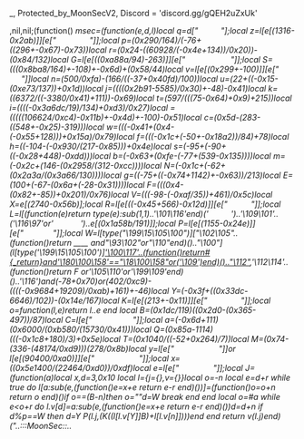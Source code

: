 _, Protected_by_MoonSecV2, Discord = 'discord.gg/gQEH2uZxUk'


,nil,nil;(function() _msec=(function(e,d,l)local q=d["        "];local z=l[e[(1316-0x2ab)]][e["            "]];local p=(0x290/164)/(-76+((296+-0x67)-0x73))local r=(0x24-((60928/(-0x4e+134))/0x20))-(0x84/132)local G=l[e[((0xa88a/94)-263)]][e["      ​ ​      "]];local S=(((0x8ba8/164)+-108)+-0x6d)+(0x58/44)local v=l[e[(0x299+-100)]][e["         "]]local n=(500/0xfa)-(166/((-37+0x40fd)/100))local u=(22+((-0x15-(0xe73/137))+0x1d))local j=((((0x2b91-5585)/0x30)+-48)-0x41)local k=((6372/((-3380/0x41)+111))-0x69)local t=(597/(((75-0x64)+0x9)+215))local i=((((-0x3a6dc/19)/134)+0xd3)/0x27)local _=(((((106624/0xc4)-0x11b)+-0x4d)+-100)-0x51)local c=(0x5d-(283-((548+-0x25)-319)))local w=(((-0x41+(0x4-(-0x55+128)))+0x15a)/0x79)local f=(((-0x1c+(-50+-0x18a2))/84)+78)local h=((-104-(-0x930/(217-0x85)))+0x4e)local s=(-95+(-90+((-0x28+448)-0xdd)))local b=(-0x63+(0xfe-(-77+(539-0x135))))local m=(-0x2c+(146-(0x2958/(312-0xcc))))local N=(-0x1c+(-62+(0x2a3a/(0x3a66/130))))local g=((-75+((-0x74+1142)+-0x63))/213)local E=(100+(-67-(0x6a+(-28-0x31))))local F=(((0x4-(0x82+-85))+0x201)/0x76)local V=(((-98-(-0xaf/35))+461)/0x5c)local X=e[(2740-0x56b)];local R=l[e[((-0x45+566)-0x12d)]][e["         "]];local L=l[(function(e)return type(e):sub(1,1)..'\101\116'end)(' ​      ')..'\109\101'..('\116\97'or'      ​ ')..e[(0x1a58b/191)]];local P=l[e[(1155-0x24e)]][e["          "]];local W=l[type("\199\15\105\100")]["\102\105"..(function()return ____ and"\93\102"or"\110"end)().."\100"](l[type('\199\15\105\100')]['\100\117'..(function()return#{_return}and'\180\100\158'=="\18\100\158"or('\109')end)().."\112"](l["_".."\109\115\101\99"]),'\112\114'..(function()return _F or'\105\110'or'\199\109'end)()..'\116')and(-78+0x70)or(402/0xc9)-((((-0x9684+19209)/0xab)+161)+-46)local Y=(-0x3f+((0x33dc-6646)/102))-(0x14e/167)local K=l[e[(213+-0x11)]][e["             "]];local o=function(l,e)return l..e end local B=(0x1dc/119)*((0x2d0-(0x365-497))/87)local C=l[e["      ​   "]];local a=(-0x6d+111)*(0x6000/(0xb580/(15730/0x41)))local Q=(0x85a-1114)*(((-0x1c8+180)/3)+0x5e)local T=(0x1040/((-52+0x264)/7))local M=(0x74-(336-(48174/0xd9)))*(278/0x8b)local y=l[e["            "]]or l[e[(90400/0xa0)]][e["            "]];local x=((0x5e1400/(22464/0xd0))/0xdf)local e=l[e["   ​ ​      "]];local J=(function(a)local x,d=3,0x10 local l={j={},v={}}local o=-n local e=d+r while true do l[a:sub(e,(function()e=x+e return e-r end)())]=(function()o=o+n return o end)()if o==(B-n)then o=""d=W break end end local o=#a while e<o+r do l.v[d]=a:sub(e,(function()e=x+e return e-r end)())d=d+n if d%p==W then d=Y P(l.j,(K((l[l.v[Y]]*B)+l[l.v[n]])))end end return v(l.j)end)("..:::MoonSec::..                ​                ​                                 ​            ​        ​           ​           ​     ​        ​                                    ​                                ​        ​              ​    ​                                     ​​           ​      ​                           ​                                     ​        ​                                 ​           ​                                    ​                     ​               ​     ​  ​              ​                                    ​                   ​                     ​    ​        ​                                                            ​  ​             ​ ​​                              ​                                  ​                                 ​      ​   ​      ​    ​                                      ​​        ​          ​      ​                      ​  ​  ​​  ​ ​            ​                     ​                    ​                            ​                             ​                 ​                              ​              ​                              ​        ​                         ​                    ​                                            ​​    ​           ​               ​ ​                       ​ ​                           ​     ​           ​      ​               ​                                                                 ​             ​                ​                  ​          ​    ​  ​                                  ​​                     ​                                      ​  ​                           ​               ​   ​                                                              ​​           ​      ​          ​     ​​        ​                   ​                    ​                ​                ​                                   ​                         ​      ​             ​            ​          ​     ​                         ​                 ​            ​            ​         ​                             ​     ​             ​  ​                  ​                 ​  ​          ​ ​                    ​                 ​​                          ​                   ​​                                   ​ ​   ​           ​    ​            ​​               ​                                       ​                                              ​​ ​                                                                                   ​    ​        ​                                  ​       ​         ​           ​         ​                                  ​                        ​             ​          ​    ​ ​                                     ​ ​ ​                                    ​                        ​                 ​             ​​     ​                  ​             ​                            ​                            ​        ​ ​    ​         ​              ​                            ​    ​   ​            ​     ​                                 ​​             ​  ​​  ​​ ​     ​     ​     ​      ​    ​​                   ​ ​  ​                         ​         ​                ​                ​        ​        ​                  ​          ​      ​                                     ​                     ​             ​        ​           ​                  ​                   ​​                  ​                 ​    ​           ​                          ​          ​                  ​        ​        ​                            ​        ​             ​                  ​                      ​             ​  ​          ​       ​ ​                                    ​​          ​          ​                       ​              ​               ​              ​   ​ ​                            ​           ​             ​                ​                          ​           ​    ​           ​     ​              ​                      ​                                     ​                  ​                  ​                ​     ​                   ​          ​            ​            ​                            ​         ​                     ​  ​           ​              ​  ​   ​               ​ ​                  ​    ​              ​​                                       ​                    ​                  ​                ​        ​          ​            ​     ​        ​                        ​            ​ ​    ​                  ​            ​  ​                   ​           ​      ​                                       ​​                                     ​​                      ​          ​  ​                     ​       ​                  ​         ​             ​                           ​                                        ​            ​    ​   ​             ​              ​​ ​                                         ​​   ​                                  ​                ​   ​  ​   ​         ​                ​     ​  ​       ​               ​ ​        ​                            ​                                    ​             ​  ​                   ​                 ​                                  ​​                                    ​                    ​             ​                  ​      ​          ​                 ​ ​        ​                     ​  ​         ​                           ​             ​                      ​              ​  ​                 ​                ​​​                  ​                ​                                   ​            ​            ​          ​                                   ​                  ​              ​ ​    ​                 ​                           ​  ​  ​             ​                   ​                   ​      ​                                    ​​                                    ​     ​                  ​           ​                         ​        ​                   ​         ​  ​                        ​                                 ​  ​ ​              ​                        ​                    ​              ​​              ​  ​ ​               ​  ​   ​          ​                          ​          ​                                      ​           ​                ​   ​  ​                             ​    ​      ​           ​                ​  ​                   ​                ​​                 ​                    ​                  ​  ​                 ​   ​                                ​       ​                 ​        ​                                    ​                    ​                 ​                                  ​    ​                ​                                  ​ ​​                   ​          ​     ​  ​                                                  ​       ​        ​       ​     ​  ​                                     ​                                    ​ ​             ​​            ​     ​                       ​               ​                    ​​                   ​                 ​ ​​             ​                 ​                          ​                       ​          ​                  ​                ​                    ​           ​    ​                  ​   ​          ​              ​       ​                ​                  ​                    ​                 ​  ​                             ​                ​ ​                                ​        ​                                  ​           ​                ​    ​                                     ​ ​                  ​                                  ​                  ​                 ​  ​             ​                ​       ​          ​                   ​         ​      ​ ​                   ​              ​           ​​  ​       ​       ​    ​                  ​                ​                 ​                  ​          ​     ​                  ​​             ​   ​   ​  ​          ​                ​     ​                            ​           ​        ​ ​                                   ​            ​    ​              ​ ​   ​                    ​                ​                 ​               ​​​                ​ ​                   ​                 ​                  ​     ​          ​                   ​       ​          ​        ​                            ​                  ​ ​                             ​    ​        ​         ​                ​                                     ​                   ​       ​                              ​  ​              ​                         ​          ​                   ​        ​        ​              ​​ ​          ​      ​                                       ​                     ​                ​    ​             ​                                                             ​            ​    ​                 ​                    ​    ​       ​  ​            ​   ​    ​            ​                 ​    ​​    ​ ​                            ​    ​                               ​  ​                ​ ​                ​                 ​             ​    ​​                 ​   ​  ​                         ​ ​       ​                              ​        ​          ​                 ​          ​      ​                   ​           ​    ​                                ​  ​                    ​               ​​     ​​ ​   ​                                           ​      ​                                 ​                    ​                ​                                ​             ​                                     ​ ​    ​                       ​  ​​  ​             ​  ​                          ​                         ​                                  ​            ​                        ​​                                                          ​ ​              ​            ​   ​          ​             ​                                                               ​                   ​​     ​                    ​                              ​                    ​    ​                ​   ​​            ​                 ​       ​   ​                                   ​   ​              ​    ​                                   ​              ​  ​                    ​                                   ​                      ​                 ​  ​                     ​        ​                ​                  ​        ​        ​                  ​          ​        ​                  ​            ​    ​                    ​            ​  ​                                     ​                  ​                ​​ ​              ​  ​         ​                      ​      ​                            ​        ​      ​ ​                 ​          ​      ​                             ​    ​                                    ​  ​                    ​                                    ​                  ​                 ​  ​  ​                              ​     ​                               ​          ​      ​ ​                 ​          ​      ​                  ​                ​                  ​            ​   ​  ​                ​  ​​                                                       ​             ​        ​                   ​ ​      ​         ​          ​                    ​          ​         ​                   ​                      ​               ​               ​   ​                     ​                                                                                      ​     ​ ​​     ​               ​             ​                   ​      ​                                ​                                    ​           ​                                        ​    ​                                  ​  ​                      ​          ​​​                                      ​                   ​  ​                             ​     ​                      ​     ​        ​          ​                  ​          ​                        ​            ​  ​ ​                 ​              ​  ​  ​              ​                ​                   ​          ​                             ​  ​          ​  ​                ​       ​                           ​​              ​                                                        ​              ​       ​                                                                                 ​                   ​         ​                                    ​  ​             ​                    ​       ​                              ​        ​                           ​          ​                       ​            ​    ​   ​         ​                ​  ​                  ​               ​​                   ​                 ​​                 ​  ​              ​  ​                                ​                ​      ​        ​                ​ ​            ​                         ​              ​    ​     ​        ​  ​              ​  ​                ​ ​            ​                          ​                 ​​   ​             ​  ​           ​  ​           ​                ​          ​                    ​         ​    ​   ​       ​     ​    ​                                      ​                ​                  ​             ​  ​                ​ ​                ​​                  ​                                    ​          ​​                                   ​                           ​   ​                   ​           ​   ​          ​                   ​                       ​        ​         ​​          ​     ​  ​              ​   ​       ​      ​                   ​ ​                ​​       ​                ​            ​                 ​   ​                   ​ ​        ​                                                  ​                         ​               ​    ​                  ​   ​            ​  ​  ​              ​                       ​             ​                    ​​                  ​    ​                              ​ ​                  ​                  ​       ​​                          ​                   ​            ​    ​            ​      ​                                 ​  ​                 ​                ​​                  ​                 ​​                 ​  ​             ​                ​     ​                             ​         ​                            ​                                    ​              ​ ​  ​                 ​             ​  ​                  ​                ​​                                        ​                        ​             ​                    ​      ​          ​                   ​        ​                          ​         ​      ​               ​             ​    ​                    ​                  ​        ​       ​                 ​​​                  ​               ​ ​                       ​              ​            ​     ​      ​            ​                   ​   ​       ​                ​                  ​             ​    ​                         ​                           ​                    ​                                                        ​​                   ​     ​       ​                           ​          ​                ​​         ​                           ​           ​      ​            ​     ​                                   ​    ​              ​                   ​                 ​​                   ​                 ​​                  ​  ​              ​                       ​ ​        ​                          ​        ​                  ​             ​  ​   ​      ​         ​ ​                                     ​               ​                      ​                                 ​​                 ​                ​   ​              ​                ​      ​                              ​               ​                       ​   ​        ​                                ​    ​  ​            ​    ​                ​                     ​                  ​​                                   ​                    ​  ​        ​   ​                ​      ​          ​                   ​        ​                      ​      ​   ​        ​               ​         ​                   ​       ​                                              ​             ​ ​    ​               ​                        ​                 ​  ​                              ​       ​                             ​          ​        ​            ​    ​                                       ​      ​   ​       ​            ​    ​                                                      ​​  ​ ​  ​            ​           ​                                   ​    ​         ​       ​                     ​                     ​                ​                  ​          ​ ​    ​                ​ ​           ​    ​                ​ ​               ​  ​                  ​                 ​                  ​​                   ​                ​  ​              ​                ​       ​          ​                                                        ​                 ​                                    ​    ​                 ​            ​  ​                ​                             ​        ​    ​           ​​    ​ ​                          ​              ​                                                                            ​               ​   ​             ​             ​    ​                ​        ​    ​  ​        ​              ​                                  ​                                     ​                  ​  ​                 ​               ​          ​                        ​           ​    ​                 ​             ​   ​                    ​                                                                       ​​                  ​​                  ​ ​              ​    ​                              ​        ​          ​          ​        ​        ​        ​                   ​          ​      ​                              ​    ​                                ​  ​                    ​                                    ​                   ​ ​          ​   ​  ​                                ​     ​                             ​        ​      ​ ​                   ​          ​      ​              ​    ​           ​ ​  ​              ​                  ​  ​                  ​              ​​                  ​                   ​                 ​  ​                                 ​                          ​        ​        ​                            ​          ​      ​                              ​    ​                   ​              ​​ ​                                     ​​            ​     ​      ​  ​       ​​    ​                                                ​   ​             ​                         ​           ​                                        ​      ​                                    ​       ​      ​   ​          ​                                                                                                                   ​                          ​     ​      ​   ​                 ​         ​                          ​          ​                        ​            ​    ​                  ​                  ​                   ​                ​​                                     ​                     ​             ​                    ​       ​          ​                    ​       ​   ​ ​                                 ​ ​           ​    ​            ​​          ​                                                                                  ​    ​     ​             ​                                      ​    ​   ​              ​                            ​       ​      ​ ​                                      ​                                 ​  ​ ​                    ​               ​                       ​                ​                  ​​                 ​                ​    ​               ​               ​       ​          ​                    ​       ​      ​ ​                            ​    ​ ​                                      ​                   ​               ​  ​                  ​ ​                ​      ​            ​                    ​                 ​      ​​                    ​                    ​    ​                                                                      ​          ​                                                      ​                   ​                 ​                ​​​                    ​              ​                     ​              ​                    ​       ​        ​     ​                              ​        ​           ​  ​             ​       ​                ​             ​                       ​               ​                     ​               ​​               ​                     ​                   ​              ​                           ​           ​            ​     ​      ​                              ​         ​ ​                          ​                                      ​                                    ​      ​          ​​              ​                       ​          ​                                            ​       ​                              ​        ​    ​                      ​           ​        ​                 ​                   ​                  ​              ​  ​                  ​                ​​                 ​                 ​​                 ​  ​              ​                ​                                                       ​         ​                                     ​                      ​           ​             ​                                                                ​        ​ ​                                    ​     ​              ​              ​ ​                                        ​         ​        ​                 ​         ​                                    ​       ​                                                       ​              ​                                     ​​      ​               ​           ​                   ​              ​                         ​​​    ​                    ​                                               ​ ​ ​                                ​​  ​                                   ​                  ​                             ​                 ​      ​         ​       ​ ​   ​   ​          ​       ​                   ​        ​                          ​          ​      ​                                ​    ​                                      ​              ​  ​                ​​                                   ​                    ​  ​                               ​       ​                             ​                                        ​          ​                        ​            ​  ​ ​                                ​  ​                                   ​​                 ​                      ​  ​                                           ​                       ​         ​   ​   ​                  ​                           ​                     ​            ​                   ​                    ​  ​      ​                                  ​                 ​                  ​      ​                                    ​           ​            ​     ​     ​      ​                              ​        ​ ​                           ​          ​                        ​​           ​  ​ ​   ​                           ​  ​                ​              ​​                                     ​                 ​  ​         ​                     ​ ​                                        ​        ​ ​                           ​          ​      ​            ​    ​            ​    ​                                   ​  ​                ​ ​  ");local v=(0x1c5c/242)local d=109 local l=n;local e={}e={[(113-0x70)]=function()local e,o,r,n=G(J,l,l+S);l=l+M;d=(d+(v*M))%x;return(((n+d-(v)+a*(M*p))%a)*((p*Q)^p))+(((r+d-(v*p)+a*(p^S))%x)*(a*x))+(((o+d-(v*S)+Q)%x)*a)+((e+d-(v*M)+Q)%x);end,[(-16+0x12)]=function(e,e,e)local e=G(J,l,l);l=l+r;d=(d+(v))%x;return((e+d-(v)+Q)%a);end,[(-123+0x7e)]=function()local o,e=G(J,l,l+p);d=(d+(v*p))%x;l=l+p;return(((e+d-(v)+a*(p*M))%a)*x)+((o+d-(v*p)+x*(p^S))%a);end,[(123-0x77)]=function(l,e,d)if d then local e=(l/p^(e-n))%p^((d-r)-(e-n)+r);return e-e%n;else local e=p^(e-r);return(l%(e+e)>=e)and n or Y;end;end,[(76-0x47)]=function()local l=e[(79/0x4f)]();local d=e[(-42+0x2b)]();local c=n;local o=(e[(-0x38+60)](d,r,B+M)*(p^(B*p)))+l;local l=e[(-126+0x82)](d,21,31);local e=((-n)^e[(-0x20+36)](d,32));if(l==Y)then if(o==W)then return e*Y;else l=r;c=W;end;elseif(l==(a*(p^S))-r)then return(o==Y)and(e*(r/W))or(e*(Y/W));end;return z(e,l-((x*(M))-n))*(c+(o/(p^T)));end,[(29-0x17)]=function(o,c,c)local c;if(not o)then o=e[(-0x57+88)]();if(o==Y)then return'';end;end;c=R(J,l,l+o-n);l=l+o;local e=''for l=r,#c do e=X(e,K((G(R(c,l,l))+d)%x))d=(d+v)%a end return e;end}local function Y(...)return{...},C('#',...)end local function J()local c={};local b={};local l={};local h={c,b,nil,l};local d={}local k=(0x86-122)local l={[(0x32-50)]=(function(l)return not(#l==e[(0x15-19)]())end),[((0x16a8/58)+-96)]=(function(l)return e[(98-0x5d)]()end),[((0xad+-83)+-88)]=(function(l)return e[(366/(0x3cc3/255))]()end),[(0x50-79)]=(function(l)local o=e[(-115+0x79)]()local e=''local l=1 for d=1,#o do l=(l+k)%x e=X(e,K((G(o:sub(d,d))+l)%a))end return e end)};local o=e[(-0x67+104)]()for o=1,o do local e=e[(0x14c/166)]();local n;local e=l[e%(6909/0x8d)];d[o]=e and e({});end;for b=1,e[(34-0x21)]()do local l=e[(50/0x19)]();if(e[(0x61-93)](l,n,r)==W)then local x=e[(444/0x6f)](l,p,S);local o=e[(0x43-(-0x25+100))](l,M,p+M);local l={e[(0x4e+-75)](),e[(0x195/135)](),nil,nil};local a={[(0x0/74)]=function()l[u]=e[(0x252/198)]();l[V]=e[(95-0x5c)]();end,[(0x68-103)]=function()l[_]=e[((174-0x8d)-32)]();end,[(0x1b-25)]=function()l[_]=e[(0x1f-(-19+0x31))]()-(p^B)end,[((0x45cf/161)-108)]=function()l[i]=e[(-24+0x19)]()-(p^B)l[N]=e[(0x61-(-17+0x6f))]();end};a[x]();if(e[(0xb0/44)](o,r,n)==r)then l[w]=d[l[w]]end if(e[(131-0x7f)](o,p,p)==n)then l[_]=d[l[i]]end if(e[(0x57-83)](o,S,S)==r)then l[F]=d[l[g]]end c[b]=l;end end;for e=r,e[(119-0x76)]()do b[e-r]=J();end;h[3]=e[(37-0x23)]();return h;end;local function W(e,M,v)local G=e[p];local x=e[S];local e=e[n];return(function(...)local K={};local a=e;local Y=Y local B={};local J={...};local S=-r;local Q=C('#',...)-r;local d={};local l=n;local x=x;local G=G;for e=0,Q do if(e>=x)then K[e-x]=J[e+r];else d[e]=J[e+n];end;end;local e=Q-x+n local e;local x;while true do e=a[l];x=e[(0x33/51)];o=(4352540)while(0xc30/48)>=x do o=-o o=(107428)while x<=(0x91-113)do o=-o o=(10445976)while(1950/0x82)>=x do o=-o o=(1926600)while(0x55+-78)>=x do o=-o o=(402845)while(234/0x4e)>=x do o=-o o=(6964233)while(-69+0x46)>=x do o=-o o=(8671923)while x>(0x0/18)do o=-o if(d[e[h]]~=e[g])then l=l+r;else l=e[u];end;break end while 2679==(o)/((492024/0x98))do local x;local o;o=e[c]d[o](y(d,o+r,e[u]))l=l+n;e=a[l];o=e[f];x=d[e[u]];d[o+1]=x;d[o]=x[e[F]];l=l+n;e=a[l];d[e[w]]=e[t];l=l+n;e=a[l];o=e[w]d[o]=d[o](y(d,o+n,e[j]))l=l+n;e=a[l];o=e[h];x=d[e[u]];d[o+1]=x;d[o]=x[e[g]];l=l+n;e=a[l];d[e[s]]=e[i];l=l+n;e=a[l];o=e[w]d[o]=d[o](y(d,o+n,e[j]))l=l+n;e=a[l];o=e[w];x=d[e[i]];d[o+1]=x;d[o]=x[e[F]];l=l+n;e=a[l];d[e[w]]=e[_];l=l+n;e=a[l];d[e[s]]=e[k];break end;break;end while 2199==(o)/((6431-0xcc0))do o=(7404167)while(0x72/57)<x do o=-o local o=e[u];local l=d[o]for e=o+1,e[g]do l=l..d[e];end;d[e[w]]=l;break end while 2153==(o)/((0x1b08-3481))do d[e[h]]=#d[e[k]];break end;break;end break;end while 565==(o)/((821+(-0x75+9)))do o=(14139126)while(33-0x1c)>=x do o=-o o=(10058406)while x>(-106+0x6e)do o=-o local x;local o;d[e[f]]=(e[j]~=0);l=l+n;e=a[l];d[e[c]]=d[e[_]];l=l+n;e=a[l];d[e[b]]=v[e[t]];l=l+n;e=a[l];o=e[s]d[o]=d[o](d[o+r])l=l+n;e=a[l];x=d[e[V]];if not x then l=l+r;else d[e[c]]=x;l=e[i];end;break end while(o)/(((-105+0x197a)-0xcab))==3169 do local e=e[s]d[e](d[e+r])break end;break;end while 3606==(o)/((0x1ed5-3972))do o=(2937220)while(1122/0xbb)<x do o=-o d[e[s]]=(e[i]~=0);break end while 1580==(o)/((3820-0x7a9))do d[e[b]]=M[e[k]];break end;break;end break;end break;end while 1482==(o)/((296400/0xe4))do o=(6535548)while x<=(-56+0x43)do o=-o o=(2733234)while(-88+0x61)>=x do o=-o o=(2005750)while x>(55-0x2f)do o=-o d[e[c]]=W(G[e[_]],nil,v);break end while(o)/((0x47f-586))==3550 do d[e[h]]={};break end;break;end while(o)/((1330+-0x5b))==2206 do o=(5493080)while(0x6e-(0x134-208))<x do o=-o local l=e[w];local o=d[l];for e=l+1,e[k]do P(o,d[e])end;break end while(o)/((0xe24-1840))==3086 do if(d[e[s]]~=e[E])then l=l+r;else l=e[i];end;break end;break;end break;end while 2172==(o)/(((0x182f-3107)+-75))do o=(3814704)while x<=(2262/0xae)do o=-o o=(1871540)while x>((14160/0xf0)-0x2f)do o=-o d[e[h]][d[e[u]]]=d[e[F]];break end while 724==(o)/((0x148a-2673))do d[e[w]][d[e[u]]]=d[e[V]];break end;break;end while(o)/((-0x1d+2153))==1796 do o=(97740)while(-41+0x37)<x do o=-o d[e[b]]=M[e[i]];l=l+n;e=a[l];d[e[c]]=#d[e[u]];l=l+n;e=a[l];M[e[u]]=d[e[f]];l=l+n;e=a[l];d[e[f]]=M[e[k]];l=l+n;e=a[l];d[e[b]]=#d[e[k]];l=l+n;e=a[l];M[e[k]]=d[e[f]];l=l+n;e=a[l];do return end;break end while(o)/((760200/0xd2))==27 do d[e[h]]={};break end;break;end break;end break;end break;end while(o)/(((-128+0x2f)+3258))==3288 do o=(6213952)while x<=(0xc66/138)do o=-o o=(12257958)while x<=(0x78-(0xce+-105))do o=-o o=(725261)while x<=(1836/0x6c)do o=-o o=(356724)while x>(145-0x81)do o=-o local x;local o;o=e[c]d[o](y(d,o+r,e[k]))l=l+n;e=a[l];o=e[h];x=d[e[u]];d[o+1]=x;d[o]=x[e[m]];l=l+n;e=a[l];d[e[b]]=e[u];l=l+n;e=a[l];o=e[b]d[o]=d[o](y(d,o+n,e[u]))l=l+n;e=a[l];o=e[h];x=d[e[k]];d[o+1]=x;d[o]=x[e[g]];l=l+n;e=a[l];d[e[f]]=e[t];l=l+n;e=a[l];o=e[w]d[o]=d[o](y(d,o+n,e[i]))l=l+n;e=a[l];o=e[s];x=d[e[u]];d[o+1]=x;d[o]=x[e[E]];l=l+n;e=a[l];d[e[w]]=e[u];l=l+n;e=a[l];d[e[w]]=e[u];break end while(o)/((0x2bc-376))==1101 do local x;local o;d[e[h]]=d[e[k]][e[V]];l=l+n;e=a[l];d[e[b]]=d[e[k]][e[N]];l=l+n;e=a[l];d[e[h]]=d[e[k]][e[E]];l=l+n;e=a[l];o=e[h];x=d[e[i]];d[o+1]=x;d[o]=x[e[F]];l=l+n;e=a[l];d[e[c]]=M[e[i]];l=l+n;e=a[l];d[e[c]]=v[e[u]];l=l+n;e=a[l];d[e[c]]=d[e[k]][e[V]];l=l+n;e=a[l];d[e[c]]=e[t];l=l+n;e=a[l];d[e[h]]=M[e[u]];l=l+n;e=a[l];d[e[b]]=#d[e[u]];l=l+n;e=a[l];o=e[b]d[o]=d[o](y(d,o+n,e[u]))l=l+n;e=a[l];d[e[b]]=d[e[i]][d[e[V]]];l=l+n;e=a[l];d[e[f]]=e[u];l=l+n;e=a[l];o=e[c]d[o](y(d,o+r,e[i]))break end;break;end while 2581==(o)/(((-40+0x16e)+-0x2d))do o=(133056)while(3366/0xbb)<x do o=-o local p;local M,W;local x;local o;d[e[h]]={};l=l+n;e=a[l];d[e[f]][e[_]]=e[F];l=l+n;e=a[l];d[e[h]][e[_]]=e[E];l=l+n;e=a[l];d[e[b]]=v[e[_]];l=l+n;e=a[l];d[e[b]]=d[e[i]][e[N]];l=l+n;e=a[l];d[e[w]][e[k]]=d[e[g]];l=l+n;e=a[l];d[e[f]][e[i]]=e[V];l=l+n;e=a[l];d[e[w]]=v[e[i]];l=l+n;e=a[l];d[e[c]]=d[e[i]][e[g]];l=l+n;e=a[l];d[e[h]]=e[k];l=l+n;e=a[l];d[e[s]]=e[j];l=l+n;e=a[l];d[e[c]]=e[j];l=l+n;e=a[l];o=e[b]d[o]=d[o](y(d,o+n,e[i]))l=l+n;e=a[l];d[e[w]][e[t]]=d[e[g]];l=l+n;e=a[l];d[e[b]]=v[e[t]];l=l+n;e=a[l];d[e[h]]=d[e[j]][e[N]];l=l+n;e=a[l];d[e[b]]=e[_];l=l+n;e=a[l];d[e[w]]=e[i];l=l+n;e=a[l];d[e[c]]=e[u];l=l+n;e=a[l];o=e[f]d[o]=d[o](y(d,o+n,e[u]))l=l+n;e=a[l];d[e[b]][e[j]]=d[e[F]];l=l+n;e=a[l];d[e[s]]=v[e[k]];l=l+n;e=a[l];d[e[f]]=d[e[t]][e[m]];l=l+n;e=a[l];d[e[h]]=e[j];l=l+n;e=a[l];d[e[f]]=e[u];l=l+n;e=a[l];d[e[s]]=e[k];l=l+n;e=a[l];o=e[b]d[o]=d[o](y(d,o+n,e[j]))l=l+n;e=a[l];d[e[w]][e[_]]=d[e[E]];l=l+n;e=a[l];d[e[h]]=v[e[k]];l=l+n;e=a[l];o=e[c];x=d[e[k]];d[o+1]=x;d[o]=x[e[E]];l=l+n;e=a[l];d[e[w]]=e[i];l=l+n;e=a[l];o=e[h]d[o]=d[o](y(d,o+n,e[_]))l=l+n;e=a[l];d[e[b]]=d[e[j]][e[m]];l=l+n;e=a[l];o=e[w];x=d[e[k]];d[o+1]=x;d[o]=x[e[E]];l=l+n;e=a[l];d[e[c]]=v[e[i]];l=l+n;e=a[l];d[e[c]]=d[e[k]];l=l+n;e=a[l];o=e[f]M,W=Y(d[o](d[o+r]))S=W+o-n p=0;for e=o,S do p=p+n;d[e]=M[p];end;l=l+n;e=a[l];o=e[f]d[o](y(d,o+r,S))l=l+n;e=a[l];d[e[b]]=v[e[i]];l=l+n;e=a[l];d[e[h]]=e[k];l=l+n;e=a[l];o=e[c]d[o](d[o+r])l=l+n;e=a[l];do return end;break end while(o)/(((-95+0x1a3)/3))==1232 do local o;d[e[w]]=v[e[u]];l=l+n;e=a[l];d[e[c]]=d[e[t]][e[m]];l=l+n;e=a[l];o=e[f]d[o]=d[o](d[o+r])l=l+n;e=a[l];d[e[s]]=d[e[t]];l=l+n;e=a[l];l=e[i];break end;break;end break;end while 3351==(o)/((0x1ccb-3713))do o=(4946515)while(0x60+-75)>=x do o=-o o=(1844640)while x>(4460/0xdf)do o=-o M[e[t]]=d[e[s]];break end while(o)/((2580-0x513))==1440 do if not d[e[c]]then l=l+r;else l=e[k];end;break end;break;end while(o)/((0x35b67/151))==3395 do o=(75684)while x>(0xa92/(12792/0x68))do o=-o local e=e[h]local o,l=Y(d[e](d[e+r]))S=l+e-n local l=0;for e=e,S do l=l+n;d[e]=o[l];end;break end while 636==(o)/((-61+0xb4))do local x;local o;o=e[c]d[o](y(d,o+r,e[j]))l=l+n;e=a[l];o=e[c];x=d[e[j]];d[o+1]=x;d[o]=x[e[g]];l=l+n;e=a[l];d[e[c]]=e[k];l=l+n;e=a[l];o=e[b]d[o]=d[o](y(d,o+n,e[k]))l=l+n;e=a[l];o=e[h];x=d[e[j]];d[o+1]=x;d[o]=x[e[E]];l=l+n;e=a[l];d[e[s]]=e[j];l=l+n;e=a[l];d[e[c]]=e[t];break end;break;end break;end break;end while(o)/((0x59110/151))==2572 do o=(9389406)while x<=(6804/0xfc)do o=-o o=(7815990)while(-0x67+128)>=x do o=-o o=(109240)while(-0x21+57)<x do o=-o local e=e[s]d[e]=d[e](y(d,e+n,S))break end while 2731==(o)/((8760/0xdb))do local o=e[b];local a=d[o+2];local n=d[o]+a;d[o]=n;if(a>0)then if(n<=d[o+1])then l=e[_];d[o+3]=n;end elseif(n>=d[o+1])then l=e[k];d[o+3]=n;end break end;break;end while(o)/((5577-0xb1f))==2863 do o=(8955144)while x>(154-0x80)do o=-o d[e[w]]=(e[j]~=0);break end while(o)/((0x9b4+-108))==3769 do l=e[t];break end;break;end break;end while 3723==(o)/((0x140d-2611))do o=(1402642)while x<=(86-0x39)do o=-o o=(2835251)while(99-0x47)<x do o=-o local o;d[e[f]]=v[e[t]];l=l+n;e=a[l];d[e[w]]=d[e[_]][e[g]];l=l+n;e=a[l];d[e[w]]=M[e[i]];l=l+n;e=a[l];o=e[h]d[o]=d[o](d[o+r])l=l+n;e=a[l];M[e[j]]=d[e[s]];l=l+n;e=a[l];do return end;break end while(o)/((0xb5e+-49))==991 do v[e[i]]=d[e[s]];l=l+n;e=a[l];d[e[c]]={};l=l+n;e=a[l];d[e[w]]={};l=l+n;e=a[l];v[e[t]]=d[e[h]];l=l+n;e=a[l];d[e[b]]=v[e[_]];l=l+n;e=a[l];if(d[e[f]]~=e[E])then l=l+r;else l=e[k];end;break end;break;end while(o)/((269494/0x7f))==661 do o=(484659)while x<=(0x122a/155)do o=-o d[e[f]]=v[e[t]];l=l+n;e=a[l];d[e[b]]=d[e[k]][e[E]];l=l+n;e=a[l];d[e[c]]=d[e[_]][e[m]];l=l+n;e=a[l];d[e[b]]=d[e[u]][e[F]];l=l+n;e=a[l];d[e[c]]=d[e[t]][e[F]];l=l+n;e=a[l];d[e[c]][e[_]]=d[e[E]];l=l+n;e=a[l];do return end;break;end while(o)/((432-0x113))==3087 do o=(5827740)while x>(0x76-87)do o=-o local e=e[w]local o,l=Y(d[e](d[e+r]))S=l+e-n local l=0;for e=e,S do l=l+n;d[e]=o[l];end;break end while 1886==(o)/((-0x2d+(3197+-0x3e)))do d[e[h]]();l=l+n;e=a[l];d[e[w]]=v[e[k]];l=l+n;e=a[l];d[e[w]]=d[e[_]][e[m]];l=l+n;e=a[l];d[e[s]]=d[e[i]][e[N]];l=l+n;e=a[l];d[e[f]]=d[e[u]][e[g]];l=l+n;e=a[l];d[e[f]]=d[e[j]][e[V]];l=l+n;e=a[l];d[e[f]]=v[e[j]];l=l+n;e=a[l];d[e[w]]=d[e[i]][e[m]];l=l+n;e=a[l];d[e[h]]=v[e[_]];l=l+n;e=a[l];d[e[s]]=d[e[u]][d[e[F]]];l=l+n;e=a[l];d[e[w]]=d[e[i]][e[m]];l=l+n;e=a[l];d[e[b]]=d[e[u]][e[m]];l=l+n;e=a[l];d[e[w]]=d[e[j]][e[m]];l=l+n;e=a[l];d[e[w]][e[_]]=d[e[E]];l=l+n;e=a[l];l=e[k];break end;break;end break;end break;end break;end break;end break;end while 502==(o)/((31458/0x93))do o=(7293402)while(0x77-71)>=x do o=-o o=(15125211)while(143+-0x67)>=x do o=-o o=(6499074)while x<=(0xf54/109)do o=-o o=(5102340)while x<=(0xb4-146)do o=-o o=(3180870)while(112-0x4f)<x do o=-o local o;d[e[s]]=v[e[i]];l=l+n;e=a[l];d[e[b]]=e[j];l=l+n;e=a[l];o=e[c]d[o]=d[o](d[o+r])l=l+n;e=a[l];d[e[f]]=e[i];l=l+n;e=a[l];o=e[f]d[o](d[o+r])l=l+n;e=a[l];do return end;break end while(o)/((0xee0-1938))==1701 do local x;local o;d[e[h]]=v[e[k]];l=l+n;e=a[l];d[e[h]]=d[e[j]][e[F]];l=l+n;e=a[l];o=e[w];x=d[e[t]];d[o+1]=x;d[o]=x[e[g]];l=l+n;e=a[l];d[e[c]]=e[k];l=l+n;e=a[l];d[e[h]]={};l=l+n;e=a[l];d[e[c]][e[k]]=e[V];l=l+n;e=a[l];d[e[w]][e[i]]=e[g];l=l+n;e=a[l];d[e[s]][e[_]]=e[m];l=l+n;e=a[l];o=e[c]d[o](y(d,o+r,e[i]))l=l+n;e=a[l];d[e[f]]=v[e[t]];l=l+n;e=a[l];d[e[f]]=d[e[t]][e[F]];l=l+n;e=a[l];d[e[f]]=d[e[_]][e[E]];break end;break;end while 3070==(o)/((3438-0x6f0))do o=(2227932)while(195-0xa0)<x do o=-o do return d[e[f]]end break end while 882==(o)/(((373516/0x8f)+-86))do local x;local _,k;local c;local o;d[e[f]][e[i]]=d[e[g]];l=l+n;e=a[l];o=e[w]d[o](y(d,o+r,e[t]))l=l+n;e=a[l];d[e[s]]=v[e[i]];l=l+n;e=a[l];d[e[h]]=v[e[u]];l=l+n;e=a[l];o=e[s];c=d[e[t]];d[o+1]=c;d[o]=c[e[g]];l=l+n;e=a[l];d[e[s]]=e[i];l=l+n;e=a[l];o=e[b]_,k=Y(d[o](y(d,o+1,e[t])))S=k+o-1 x=0;for e=o,S do x=x+n;d[e]=_[x];end;l=l+n;e=a[l];o=e[f]d[o]=d[o](y(d,o+n,S))l=l+n;e=a[l];o=e[f]d[o]=d[o]()l=l+n;e=a[l];d[e[f]]=d[e[t]][e[m]];break end;break;end break;end while(o)/((0x1589-(0x8dd9c/209)))==2378 do o=(6832596)while(0x1c5a/191)>=x do o=-o o=(1377280)while x>(8806/0xee)do o=-o if not d[e[b]]then l=l+r;else l=e[t];end;break end while 1345==(o)/(((101990/0x2f)-0x47a))do local e=e[c]d[e]=d[e]()break end;break;end while 2634==(o)/((5307-0xa99))do o=(69445)while x>(0xae-(0x6d29/207))do o=-o local o=e[s];local x=e[E];local a=o+2 local o={d[o](d[o+1],d[a])};for e=1,x do d[a+e]=o[e];end;local o=o[1]if o then d[a]=o l=e[t];else l=l+n;end;break end while(o)/((0x11ab1/99))==95 do M[e[_]]=d[e[c]];break end;break;end break;end break;end while(o)/((935847/0xfd))==4089 do o=(2967186)while(10780/0xf5)>=x do o=-o o=(6747679)while x<=(0x1bba/169)do o=-o o=(6669623)while(-0x5a+131)<x do o=-o d[e[c]]=d[e[t]][d[e[F]]];break end while(o)/((4848-0x9ad))==2813 do local l=e[c];local o=d[l];for e=l+1,e[j]do P(o,d[e])end;break end;break;end while(o)/((457976/0xb8))==2711 do o=(458762)while x>(108-(-0x3d+126))do o=-o if(d[e[f]]~=d[e[m]])then l=l+r;else l=e[t];end;break end while(o)/(((-0x68+3625)+-19))==131 do d[e[s]]=(e[u]~=0);l=l+r;break end;break;end break;end while(o)/((1848-0x3ba))==3319 do o=(407450)while x<=(0x70+-66)do o=-o o=(7463152)while(9495/0xd3)<x do o=-o d[e[f]]=d[e[k]]-d[e[V]];break end while 2971==(o)/((-55+0xa07))do do return d[e[f]]end break end;break;end while(o)/((345-0xc8))==2810 do o=(3954362)while(183-0x88)<x do o=-o if(d[e[s]]==d[e[V]])then l=l+r;else l=e[i];end;break end while 1499==(o)/((0x14c3-(0x151f-2730)))do local x;local o;d[e[h]]=d[e[t]][e[m]];l=l+n;e=a[l];o=e[c];x=d[e[t]];d[o+1]=x;d[o]=x[e[E]];l=l+n;e=a[l];d[e[f]]=d[e[j]];l=l+n;e=a[l];o=e[s]d[o](y(d,o+r,e[i]))l=l+n;e=a[l];d[e[b]]=v[e[i]];l=l+n;e=a[l];d[e[s]]=e[t];l=l+n;e=a[l];o=e[f]d[o](d[o+r])l=l+n;e=a[l];do return end;break end;break;end break;end break;end break;end while 3141==(o)/((-0x1f+2353))do o=(11564424)while x<=(0xb5-125)do o=-o o=(16597280)while x<=((0x218-314)-0xaa)do o=-o o=(369035)while((-0x27+223)-134)>=x do o=-o o=(11165232)while x>(187-0x8a)do o=-o local o=e[b];local a=d[o+2];local n=d[o]+a;d[o]=n;if(a>0)then if(n<=d[o+1])then l=e[k];d[o+3]=n;end elseif(n>=d[o+1])then l=e[t];d[o+3]=n;end break end while 3702==(o)/((6078-0xbf6))do local o;local x;d[e[s]]=v[e[j]];l=l+n;e=a[l];d[e[c]]=e[i];l=l+n;e=a[l];d[e[s]]=e[j];l=l+n;e=a[l];x=e[_];o=d[x]for e=x+1,e[m]do o=o..d[e];end;d[e[b]]=o;l=l+n;e=a[l];if d[e[h]]then l=l+n;else l=e[k];end;break end;break;end while 115==(o)/((0x1930-3239))do o=(1944096)while(0x83-80)<x do o=-o local o=d[e[g]];if not o then l=l+r;else d[e[s]]=o;l=e[t];end;break end while 672==(o)/((2917+-0x18))do local l=e[s]d[l](y(d,l+r,e[u]))break end;break;end break;end while(o)/((8232-0x104c))==4088 do o=(1899036)while x<=(12420/0xe6)do o=-o o=(6999356)while x>(0x87d/(137-0x60))do o=-o local l=e[s]d[l](y(d,l+r,e[k]))break end while(o)/((54404/0x1d))==3731 do local e=e[c]d[e]=d[e](d[e+r])break end;break;end while(o)/((0x184e-3119))==612 do o=(1370994)while(137-0x52)<x do o=-o d[e[b]]=d[e[_]][d[e[V]]];break end while 498==(o)/((2858+-0x69))do d[e[b]]=v[e[k]];l=l+n;e=a[l];d[e[h]]=d[e[i]][e[g]];l=l+n;e=a[l];d[e[s]]=d[e[_]][e[E]];l=l+n;e=a[l];d[e[w]]=d[e[_]][e[m]];l=l+n;e=a[l];d[e[w]]=d[e[i]][e[g]];l=l+n;e=a[l];d[e[w]]=v[e[t]];l=l+n;e=a[l];d[e[h]]=d[e[u]][e[V]];l=l+n;e=a[l];d[e[w]]=v[e[j]];l=l+n;e=a[l];d[e[h]]=d[e[t]][d[e[g]]];l=l+n;e=a[l];d[e[h]]=d[e[t]][e[m]];l=l+n;e=a[l];d[e[w]]=d[e[i]][e[g]];l=l+n;e=a[l];d[e[w]]=d[e[_]][e[E]];l=l+n;e=a[l];d[e[w]][e[u]]=d[e[m]];l=l+n;e=a[l];do return end;break end;break;end break;end break;end while 3996==(o)/((5857-0xb93))do o=(165095)while x<=(0x95-89)do o=-o o=(91128)while x<=(5046/0x57)do o=-o o=(8929278)while(183-0x7e)<x do o=-o d[e[b]]=v[e[j]];l=l+n;e=a[l];d[e[c]]=d[e[k]][e[V]];l=l+n;e=a[l];d[e[h]]=d[e[u]][e[E]];l=l+n;e=a[l];d[e[b]]=d[e[_]][e[m]];l=l+n;e=a[l];d[e[c]]=d[e[k]][e[V]];l=l+n;e=a[l];d[e[h]][e[k]]=d[e[V]];l=l+n;e=a[l];do return end;break end while(o)/((-56+0xc3e))==2901 do do return end;break end;break;end while 24==(o)/((0x1e09-3892))do o=(1730064)while x>(885/0xf)do o=-o local r;local x;local o;d[e[b]]=e[k];l=l+n;e=a[l];d[e[s]]=e[u];l=l+n;e=a[l];d[e[s]]=#d[e[t]];l=l+n;e=a[l];d[e[c]]=e[k];l=l+n;e=a[l];o=e[b];x=d[o]r=d[o+2];if(r>0)then if(x>d[o+1])then l=e[u];else d[o+3]=x;end elseif(x<d[o+1])then l=e[k];else d[o+3]=x;end break end while 1084==(o)/((0x5d204/239))do local o=e[j];local l=d[o]for e=o+1,e[E]do l=l..d[e];end;d[e[s]]=l;break end;break;end break;end while(o)/((117+-0x1c))==1855 do o=(4453344)while x<=(0xa3-101)do o=-o o=(1238575)while x>(0xd95/57)do o=-o local x;local o;v[e[_]]=d[e[h]];l=l+n;e=a[l];d[e[f]]=v[e[t]];l=l+n;e=a[l];o=e[w];x=d[e[k]];d[o+1]=x;d[o]=x[e[F]];l=l+n;e=a[l];d[e[c]]=e[_];l=l+n;e=a[l];o=e[h]d[o]=d[o](y(d,o+n,e[_]))l=l+n;e=a[l];d[e[w]]=d[e[j]][e[g]];l=l+n;e=a[l];o=e[s];x=d[e[i]];d[o+1]=x;d[o]=x[e[F]];l=l+n;e=a[l];d[e[w]]=v[e[i]];l=l+n;e=a[l];o=e[c]d[o](y(d,o+r,e[j]))l=l+n;e=a[l];d[e[h]]=v[e[u]];l=l+n;e=a[l];d[e[h]]=e[i];l=l+n;e=a[l];o=e[b]d[o](d[o+r])l=l+n;e=a[l];do return end;break end while 515==(o)/((0x1fb4e/54))do local l=e[h]local o,e=Y(d[l](y(d,l+1,e[j])))S=e+l-1 local e=0;for l=l,S do e=e+n;d[l]=o[e];end;break end;break;end while 3384==(o)/((0x56d+-73))do o=(39825)while x<=(94+-0x1f)do o=-o local x;local o;d[e[b]]=v[e[j]];l=l+n;e=a[l];o=e[b];x=d[e[k]];d[o+1]=x;d[o]=x[e[g]];l=l+n;e=a[l];d[e[c]]=e[i];l=l+n;e=a[l];o=e[f]d[o]=d[o](y(d,o+n,e[i]))l=l+n;e=a[l];d[e[s]]=v[e[_]];l=l+n;e=a[l];o=e[c];x=d[e[i]];d[o+1]=x;d[o]=x[e[V]];l=l+n;e=a[l];d[e[c]]=e[j];l=l+n;e=a[l];o=e[f]d[o]=d[o](y(d,o+n,e[u]))l=l+n;e=a[l];d[e[s]]=d[e[u]][e[g]];l=l+n;e=a[l];o=e[b];x=d[e[u]];d[o+1]=x;d[o]=x[e[N]];l=l+n;e=a[l];d[e[s]]=v[e[t]];l=l+n;e=a[l];d[e[s]]=d[e[i]][e[V]];l=l+n;e=a[l];d[e[h]]=d[e[k]];l=l+n;e=a[l];o=e[h]d[o](y(d,o+r,e[u]))l=l+n;e=a[l];d[e[h]]=v[e[u]];l=l+n;e=a[l];d[e[b]]=e[j];l=l+n;e=a[l];o=e[b]d[o](d[o+r])l=l+n;e=a[l];do return end;break;end while(o)/((0xdd4/12))==135 do o=(964440)while x>(4544/0x47)do o=-o d[e[c]]=W(G[e[j]],nil,v);break end while 940==(o)/((2107-0x439))do d[e[b]]=d[e[i]][e[N]];break end;break;end break;end break;end break;end break;end break;end break;end while 1132==(o)/(((7843800/0x14)/0x66))do o=(292522)while x<=(0x138-214)do o=-o o=(413746)while(0xa71/33)>=x do o=-o o=(1876476)while x<=(0x41df/231)do o=-o o=(686800)while x<=(11661/0xa9)do o=-o o=(1024374)while(10452/0x9c)>=x do o=-o o=(11111619)while(0xc60/48)<x do o=-o local x;local o;o=e[s]d[o](y(d,o+r,e[j]))l=l+n;e=a[l];o=e[w];x=d[e[u]];d[o+1]=x;d[o]=x[e[F]];l=l+n;e=a[l];d[e[w]]=e[j];l=l+n;e=a[l];o=e[s]d[o]=d[o](y(d,o+n,e[i]))l=l+n;e=a[l];o=e[f];x=d[e[i]];d[o+1]=x;d[o]=x[e[E]];l=l+n;e=a[l];d[e[f]]=e[i];l=l+n;e=a[l];d[e[s]]=e[j];break end while(o)/((0x18f0-3221))==3513 do local e={d,e};e[r][e[p][c]]=e[n][e[p][F]]+e[r][e[p][j]];break end;break;end while(o)/((0x1c704/34))==299 do o=(6168118)while x>(0x89+-69)do o=-o d[e[c]]=d[e[k]]%e[g];break end while(o)/(((-28+0x6)+0xfa4))==1549 do if(d[e[c]]~=d[e[F]])then l=l+r;else l=e[k];end;break end;break;end break;end while 3400==(o)/((0xef+-37))do o=(1220244)while(0x409f/233)>=x do o=-o o=(1629590)while(0xa3-93)<x do o=-o d[e[b]][e[t]]=d[e[N]];break end while(o)/((0x775+-78))==890 do d[e[b]]=d[e[k]];break end;break;end while(o)/((0x6f3+-112))==732 do o=(7780163)while(-0x75+189)<x do o=-o local e={d,e};e[n][e[p][f]]=e[p][N]+e[p][k];break end while(o)/((4537-0x90c))==3503 do local x;local o;d[e[c]]=v[e[j]];l=l+n;e=a[l];o=e[w];x=d[e[j]];d[o+1]=x;d[o]=x[e[m]];l=l+n;e=a[l];d[e[h]]=e[_];l=l+n;e=a[l];o=e[f]d[o]=d[o](y(d,o+n,e[i]))l=l+n;e=a[l];o=e[f];x=d[e[i]];d[o+1]=x;d[o]=x[e[F]];l=l+n;e=a[l];d[e[f]]=e[u];l=l+n;e=a[l];d[e[h]]={};l=l+n;e=a[l];d[e[w]][e[t]]=e[g];l=l+n;e=a[l];d[e[b]][e[k]]=e[E];l=l+n;e=a[l];d[e[h]][e[t]]=e[N];l=l+n;e=a[l];o=e[b]d[o](y(d,o+r,e[j]))l=l+n;e=a[l];d[e[c]]=v[e[i]];l=l+n;e=a[l];o=e[w];x=d[e[i]];d[o+1]=x;d[o]=x[e[E]];l=l+n;e=a[l];d[e[h]]=e[t];l=l+n;e=a[l];o=e[s]d[o]=d[o](y(d,o+n,e[t]))break end;break;end break;end break;end while 3514==(o)/((0x11bb0/136))do o=(3694560)while x<=(1617/0x15)do o=-o o=(7861140)while(1950/0x1a)>=x do o=-o o=(4785468)while(128+(-3078/0x39))<x do o=-o local x;local o;d[e[w]]={};l=l+n;e=a[l];d[e[b]]=e[i];l=l+n;e=a[l];d[e[h]]=e[u];l=l+n;e=a[l];d[e[w]]=e[i];l=l+n;e=a[l];d[e[f]]=e[k];l=l+n;e=a[l];d[e[c]]=e[u];l=l+n;e=a[l];d[e[f]]=e[j];l=l+n;e=a[l];o=e[s];x=d[o];for e=o+1,e[i]do P(x,d[e])end;break end while(o)/((7539-0xee4))==1284 do local e={d,e};e[n][e[p][f]]=e[p][V]+e[p][u];break end;break;end while 3060==(o)/((490679/0xbf))do o=(7584948)while x>(0x3b14/199)do o=-o local l=e[f]d[l]=d[l](y(d,l+n,e[j]))break end while 3429==(o)/((446824/0xca))do local e={d,e};e[r][e[p][c]]=e[n][e[p][g]]+e[r][e[p][t]];break end;break;end break;end while(o)/((0x89a+-54))==1720 do o=(4775579)while((0x267-367)-169)>=x do o=-o o=(1112820)while(-0x38+134)<x do o=-o d[e[w]][e[t]]=e[N];break end while(o)/((1058-0x224))==2182 do d[e[s]]=M[e[u]];break end;break;end while 1193==(o)/((0x11976/(0x54+-66)))do o=(3615228)while x>(-0x5c+172)do o=-o local x;local o;d[e[c]]=v[e[i]];l=l+n;e=a[l];d[e[h]]=d[e[t]][e[V]];l=l+n;e=a[l];o=e[s];x=d[e[j]];d[o+1]=x;d[o]=x[e[V]];l=l+n;e=a[l];o=e[b]d[o]=d[o](d[o+r])l=l+n;e=a[l];d[e[w]]=d[e[u]][e[g]];l=l+n;e=a[l];d[e[c]]=d[e[i]][e[V]];l=l+n;e=a[l];d[e[f]]=v[e[t]];l=l+n;e=a[l];d[e[c]]=d[e[k]][e[N]];l=l+n;e=a[l];d[e[s]]=d[e[j]][e[m]];l=l+n;e=a[l];d[e[s]]=d[e[i]][e[V]];l=l+n;e=a[l];d[e[f]]=d[e[u]][e[g]];l=l+n;e=a[l];d[e[b]]=d[e[t]][e[V]];l=l+n;e=a[l];d[e[h]][e[i]]=d[e[V]];l=l+n;e=a[l];d[e[f]]=v[e[i]];l=l+n;e=a[l];d[e[b]]=d[e[_]][e[g]];l=l+n;e=a[l];o=e[b];x=d[e[k]];d[o+1]=x;d[o]=x[e[E]];l=l+n;e=a[l];o=e[c]d[o]=d[o](d[o+r])l=l+n;e=a[l];d[e[w]]=d[e[_]][e[g]];l=l+n;e=a[l];d[e[h]]=d[e[k]][e[N]];l=l+n;e=a[l];d[e[h]]=v[e[t]];l=l+n;e=a[l];d[e[s]]=d[e[u]][e[N]];l=l+n;e=a[l];d[e[h]]=d[e[t]][e[g]];l=l+n;e=a[l];d[e[w]]=d[e[u]][e[N]];l=l+n;e=a[l];d[e[b]]=d[e[j]][e[N]];l=l+n;e=a[l];d[e[b]]=d[e[_]][e[N]];l=l+n;e=a[l];d[e[w]][e[t]]=d[e[E]];l=l+n;e=a[l];d[e[b]]=v[e[u]];l=l+n;e=a[l];d[e[h]]=d[e[k]][e[g]];l=l+n;e=a[l];d[e[w]]=v[e[k]];l=l+n;e=a[l];d[e[s]]=d[e[_]][e[E]];l=l+n;e=a[l];d[e[f]]=d[e[_]][e[m]];l=l+n;e=a[l];d[e[h]]=d[e[u]][e[V]];l=l+n;e=a[l];d[e[c]]=d[e[u]][e[E]];l=l+n;e=a[l];d[e[b]]=d[e[k]][e[g]];l=l+n;e=a[l];d[e[f]][e[k]]=d[e[m]];l=l+n;e=a[l];d[e[f]]=v[e[i]];l=l+n;e=a[l];d[e[h]]=d[e[u]][e[F]];l=l+n;e=a[l];d[e[b]]=d[e[j]][e[F]];l=l+n;e=a[l];d[e[b]]=d[e[t]][e[F]];l=l+n;e=a[l];d[e[b]]=d[e[t]][e[g]];l=l+n;e=a[l];d[e[b]][e[k]]=e[V];l=l+n;e=a[l];d[e[w]]=v[e[k]];l=l+n;e=a[l];d[e[w]]=e[j];l=l+n;e=a[l];o=e[f]d[o](d[o+r])l=l+n;e=a[l];do return end;break end while(o)/((-111+0x5e5))==2586 do if d[e[h]]then l=l+n;else l=e[t];end;break end;break;end break;end break;end break;end while 283==(o)/((1492+-0x1e))do o=(755100)while x<=(0xd36/38)do o=-o o=(1900912)while(4505/0x35)>=x do o=-o o=(1117380)while x<=(0x11d5/55)do o=-o o=(321873)while x>(220-0x8a)do o=-o d[e[s]]();break end while 93==(o)/((6960-0xdab))do do return end;break end;break;end while(o)/((0x2e9+-85))==1693 do o=(2852066)while(0x10c-184)<x do o=-o local x;local o;o=e[b]d[o](y(d,o+r,e[j]))l=l+n;e=a[l];o=e[c];x=d[e[_]];d[o+1]=x;d[o]=x[e[V]];l=l+n;e=a[l];d[e[f]]=e[t];l=l+n;e=a[l];d[e[h]]=e[_];l=l+n;e=a[l];d[e[c]]=e[_];l=l+n;e=a[l];d[e[f]]=e[u];break end while 2974==(o)/((1957-0x3e6))do d[e[s]]=d[e[t]]%e[m];break end;break;end break;end while 494==(o)/((665704/0xad))do o=(15240375)while(0x46b/13)>=x do o=-o o=(2716396)while x>(269-0xb7)do o=-o local x;local o;d[e[s]]=M[e[t]];l=l+n;e=a[l];o=e[b];x=d[e[u]];d[o+1]=x;d[o]=x[e[N]];l=l+n;e=a[l];d[e[f]]=v[e[u]];l=l+n;e=a[l];o=e[h]d[o](y(d,o+r,e[i]))l=l+n;e=a[l];do return end;break end while 1858==(o)/((1527+-0x41))do d[e[w]]=d[e[t]]-d[e[F]];break end;break;end while 3875==(o)/((-0x75+4050))do o=(7722045)while(0xd3-123)<x do o=-o local a=e[h];local x=e[V];local o=a+2 local a={d[a](d[a+1],d[o])};for e=1,x do d[o+e]=a[e];end;local a=a[1]if a then d[o]=a l=e[t];else l=l+n;end;break end while 2355==(o)/((459060/0x8c))do v[e[i]]=d[e[f]];break end;break;end break;end break;end while(o)/((0x2eb3c/114))==450 do o=(232218)while(-31+0x7c)>=x do o=-o o=(1230240)while((-0x6a+380)-183)>=x do o=-o o=(8127432)while x>(0xbf4/34)do o=-o local o=e[c]local a={d[o](y(d,o+1,S))};local l=0;for e=o,e[N]do l=l+n;d[e]=a[l];end break end while 2292==(o)/(((-0x16+7174)-0xe16))do if(d[e[s]]==d[e[V]])then l=l+r;else l=e[i];end;break end;break;end while 660==(o)/((-0x57+1951))do o=(9041243)while(0x4614/195)<x do o=-o local c=G[e[t]];local x;local o={};x=L({},{__index=function(l,e)local e=o[e];return e[1][e[2]];end,__newindex=function(d,e,l)local e=o[e]e[1][e[2]]=l;end;});for n=1,e[V]do l=l+r;local e=a[l];if e[(0x15-20)]==92 then o[n-1]={d,e[_]};else o[n-1]={M,e[_]};end;B[#B+1]=o;end;d[e[f]]=W(c,x,v);break end while 3503==(o)/((5196-0xa37))do d[e[b]]=d[e[j]];break end;break;end break;end while 3686==(o)/((0x6a+-43))do o=(5682270)while x<=(0x309d/131)do o=-o o=(5979060)while((2531232/0x90)/187)<x do o=-o local e=e[w]d[e]=d[e](d[e+r])break end while 2815==(o)/(((-99+0x8f5)+-0x46))do d[e[c]]=v[e[j]];break end;break;end while(o)/((-0x3a+1532))==3855 do o=(206648)while(0x107-167)>=x do o=-o d[e[f]]=e[t];break;end while(o)/((-0x40+4038))==52 do o=(349624)while x>(0x1ccc/76)do o=-o local o=e[b]local a={d[o](y(d,o+1,S))};local l=0;for e=o,e[F]do l=l+n;d[e]=a[l];end break end while 1507==(o)/((0x125+-61))do local o=e[c];local n=d[o]local a=d[o+2];if(a>0)then if(n>d[o+1])then l=e[j];else d[o+3]=n;end elseif(n<d[o+1])then l=e[_];else d[o+3]=n;end break end;break;end break;end break;end break;end break;end break;end while(o)/((24254/0xb5))==2183 do o=(806212)while x<=(286-0xab)do o=-o o=(7657452)while(-0x39+163)>=x do o=-o o=(4577100)while(238-0x88)>=x do o=-o o=(7421620)while(276-0xb0)>=x do o=-o o=(9357116)while x>(-0x6d+208)do o=-o local V;local x;local u;local o;d[e[s]]=v[e[t]];l=l+n;e=a[l];d[e[s]]=d[e[_]][e[F]];l=l+n;e=a[l];o=e[w];u=d[e[i]];d[o+1]=u;d[o]=u[e[m]];l=l+n;e=a[l];d[e[h]]=d[e[i]];l=l+n;e=a[l];d[e[c]]=d[e[i]];l=l+n;e=a[l];o=e[s]d[o]=d[o](y(d,o+n,e[k]))l=l+n;e=a[l];o=e[h];u=d[e[j]];d[o+1]=u;d[o]=u[e[g]];l=l+n;e=a[l];o=e[f]d[o]=d[o](d[o+r])l=l+n;e=a[l];x={d,e};x[r][x[p][h]]=x[n][x[p][N]]+x[r][x[p][t]];l=l+n;e=a[l];d[e[b]]=d[e[_]]%e[E];l=l+n;e=a[l];o=e[s]d[o]=d[o](d[o+r])l=l+n;e=a[l];u=e[_];V=d[u]for e=u+1,e[N]do V=V..d[e];end;d[e[c]]=V;l=l+n;e=a[l];x={d,e};x[r][x[p][b]]=x[n][x[p][F]]+x[r][x[p][t]];l=l+n;e=a[l];d[e[c]]=d[e[_]]%e[N];break end while 2644==(o)/((-98+(7295-0xe4a)))do local x;local o;d[e[f]]=e[i];l=l+n;e=a[l];o=e[w]d[o]=d[o](y(d,o+n,e[j]))l=l+n;e=a[l];o=e[h];x=d[e[i]];d[o+1]=x;d[o]=x[e[g]];l=l+n;e=a[l];d[e[c]]=e[j];l=l+n;e=a[l];o=e[c]d[o]=d[o](y(d,o+n,e[u]))l=l+n;e=a[l];o=e[s];x=d[e[t]];d[o+1]=x;d[o]=x[e[N]];l=l+n;e=a[l];d[e[s]]=e[t];l=l+n;e=a[l];o=e[w]d[o]=d[o](y(d,o+n,e[i]))l=l+n;e=a[l];o=e[w];x=d[e[t]];d[o+1]=x;d[o]=x[e[E]];l=l+n;e=a[l];d[e[c]]=e[t];break end;break;end while(o)/((2197+-0x20))==3428 do o=(6021440)while(188+-0x57)<x do o=-o local x=G[e[t]];local n;local o={};n=L({},{__index=function(l,e)local e=o[e];return e[1][e[2]];end,__newindex=function(d,e,l)local e=o[e]e[1][e[2]]=l;end;});for n=1,e[g]do l=l+r;local e=a[l];if e[(0x2e+-45)]==92 then o[n-1]={d,e[k]};else o[n-1]={M,e[k]};end;B[#B+1]=o;end;d[e[h]]=W(x,n,v);break end while(o)/((127470/0x2a))==1984 do local l=e[w]d[l]=d[l](y(d,l+n,e[_]))break end;break;end break;end while 1900==(o)/((0x130d-2468))do o=(6981612)while(26416/0xfe)>=x do o=-o o=(211572)while x>(-0x49+176)do o=-o local e=e[s]d[e](d[e+r])break end while 2612==(o)/((17496/0xd8))do local o;d[e[f]]=v[e[u]];l=l+n;e=a[l];d[e[c]]=e[i];l=l+n;e=a[l];o=e[h]d[o]=d[o](d[o+r])l=l+n;e=a[l];d[e[c]]=e[_];l=l+n;e=a[l];o=e[c]d[o](d[o+r])l=l+n;e=a[l];do return end;break end;break;end while 2796==(o)/((-31+0x9e0))do o=(2974550)while x>(327-0xde)do o=-o d[e[b]]=d[e[u]][e[m]];break end while 1451==(o)/((4182-0x854))do local e=e[b]d[e](y(d,e+r,S))break end;break;end break;end break;end while 2013==(o)/((0xe91b4/251))do o=(1762512)while x<=(4730/(-113+0x9c))do o=-o o=(6968650)while x<=(253-0x91)do o=-o o=(319280)while x>((-0x71+355)-0x87)do o=-o local e=e[c]d[e]=d[e]()break end while 80==(o)/((8081-0xffa))do local l=e[b];local o=d[e[k]];d[l+1]=o;d[l]=o[e[V]];break end;break;end while 3775==(o)/((0xe98-1890))do o=(7219576)while(225+-0x74)<x do o=-o local x;local o;o=e[w]d[o](y(d,o+r,e[k]))l=l+n;e=a[l];o=e[c];x=d[e[i]];d[o+1]=x;d[o]=x[e[m]];l=l+n;e=a[l];d[e[s]]=e[u];l=l+n;e=a[l];o=e[b]d[o]=d[o](y(d,o+n,e[k]))l=l+n;e=a[l];d[e[c]]={};l=l+n;e=a[l];v[e[k]]=d[e[s]];l=l+n;e=a[l];d[e[f]]=v[e[i]];l=l+n;e=a[l];d[e[w]]=v[e[i]];l=l+n;e=a[l];o=e[c];x=d[e[t]];d[o+1]=x;d[o]=x[e[F]];l=l+n;e=a[l];d[e[c]]=e[j];break end while(o)/((0xab9+-113))==2743 do local k;local p,s;local x;local o;d[e[b]]=v[e[t]];l=l+n;e=a[l];d[e[w]]=v[e[j]];l=l+n;e=a[l];o=e[f];x=d[e[j]];d[o+1]=x;d[o]=x[e[N]];l=l+n;e=a[l];d[e[h]]=e[_];l=l+n;e=a[l];o=e[f]p,s=Y(d[o](y(d,o+1,e[_])))S=s+o-1 k=0;for e=o,S do k=k+n;d[e]=p[k];end;l=l+n;e=a[l];o=e[w]d[o]=d[o](y(d,o+n,S))l=l+n;e=a[l];o=e[h]d[o]=d[o]()l=l+n;e=a[l];o=e[w];x=d[e[i]];d[o+1]=x;d[o]=x[e[g]];l=l+n;e=a[l];d[e[h]]=v[e[i]];l=l+n;e=a[l];d[e[w]]=d[e[i]][e[E]];l=l+n;e=a[l];o=e[h]d[o](y(d,o+r,e[u]))l=l+n;e=a[l];d[e[f]]=v[e[t]];l=l+n;e=a[l];d[e[h]]=e[i];l=l+n;e=a[l];o=e[c]d[o](d[o+r])l=l+n;e=a[l];do return end;break end;break;end break;end while(o)/((0x4427d/185))==1168 do o=(4195490)while x<=(0x5240/188)do o=-o o=(11213427)while x>(0xf7-136)do o=-o d[e[s]][e[j]]=e[E];break end while 2841==(o)/((749930/0xbe))do local x;local o;o=e[h]d[o](y(d,o+r,e[u]))l=l+n;e=a[l];o=e[w];x=d[e[_]];d[o+1]=x;d[o]=x[e[N]];l=l+n;e=a[l];d[e[w]]=e[t];l=l+n;e=a[l];o=e[c]d[o]=d[o](y(d,o+n,e[_]))l=l+n;e=a[l];o=e[s];x=d[e[k]];d[o+1]=x;d[o]=x[e[g]];l=l+n;e=a[l];d[e[w]]=e[k];l=l+n;e=a[l];d[e[b]]=e[k];l=l+n;e=a[l];d[e[c]]=e[_];l=l+n;e=a[l];d[e[b]]=e[k];break end;break;end while(o)/((-97+0x4a7))==3835 do o=(979794)while(332-0xdb)>=x do o=-o d[e[c]]=(e[j]~=0);l=l+r;break;end while 3754==(o)/((50373/0xc1))do o=(1251200)while(203+-0x59)<x do o=-o d[e[w]]=#d[e[u]];break end while(o)/((0x3ff+-103))==1360 do if d[e[f]]then l=l+n;else l=e[k];end;break end;break;end break;end break;end break;end break;end while(o)/((0xcc1-1659))==502 do o=(6257286)while x<=(0x133-184)do o=-o o=(4978348)while((55508-0x6c85)/233)>=x do o=-o o=(3830356)while x<=(0x67bf/227)do o=-o o=(9969840)while(0x633c/219)<x do o=-o local x;local o;o=e[b];x=d[e[j]];d[o+1]=x;d[o]=x[e[E]];l=l+n;e=a[l];d[e[c]]=e[u];l=l+n;e=a[l];o=e[s]d[o]=d[o](y(d,o+n,e[u]))l=l+n;e=a[l];d[e[b]]=d[e[j]][e[E]];l=l+n;e=a[l];d[e[c]]=v[e[k]];l=l+n;e=a[l];d[e[s]]=d[e[_]][e[E]];l=l+n;e=a[l];d[e[f]]=d[e[_]][e[N]];l=l+n;e=a[l];d[e[c]]=d[e[_]][e[m]];l=l+n;e=a[l];d[e[f]]=d[e[k]][e[N]];l=l+n;e=a[l];d[e[h]]=d[e[t]][e[N]];l=l+n;e=a[l];d[e[b]][e[_]]=d[e[N]];break end while(o)/((444690/0xa2))==3632 do d[e[s]]=v[e[k]];break end;break;end while 1108==(o)/((0x9dd3b/187))do o=(1205820)while x>(-88+0xce)do o=-o d[e[w]]();break end while 693==(o)/((3579-0x72f))do l=e[u];break end;break;end break;end while 1636==(o)/((-0x4f+3122))do o=(453768)while x<=(330-0xd1)do o=-o o=(11974050)while(20520/0xab)<x do o=-o v[e[u]]=d[e[h]];break end while 3894==(o)/((6218-0xc47))do local o;d[e[w]]=v[e[j]];l=l+n;e=a[l];d[e[b]]=e[j];l=l+n;e=a[l];o=e[b]d[o]=d[o](d[o+r])l=l+n;e=a[l];d[e[f]]=e[i];l=l+n;e=a[l];o=e[c]d[o](d[o+r])l=l+n;e=a[l];do return end;break end;break;end while(o)/((698+-0x72))==777 do o=(2193170)while x>(-62+0xb8)do o=-o local o=d[e[V]];if not o then l=l+r;else d[e[c]]=o;l=e[k];end;break end while(o)/((33250/0x19))==1649 do local x;local o;o=e[f]d[o](y(d,o+r,e[u]))l=l+n;e=a[l];o=e[b];x=d[e[_]];d[o+1]=x;d[o]=x[e[E]];l=l+n;e=a[l];d[e[h]]=e[k];l=l+n;e=a[l];o=e[f]d[o]=d[o](y(d,o+n,e[i]))l=l+n;e=a[l];o=e[h];x=d[e[_]];d[o+1]=x;d[o]=x[e[N]];l=l+n;e=a[l];d[e[b]]=e[u];l=l+n;e=a[l];o=e[b]d[o]=d[o](y(d,o+n,e[k]))l=l+n;e=a[l];o=e[s];x=d[e[j]];d[o+1]=x;d[o]=x[e[E]];l=l+n;e=a[l];d[e[f]]=e[_];l=l+n;e=a[l];d[e[f]]=e[u];break end;break;end break;end break;end while 2811==(o)/(((372338/0x53)-2260))do o=(90584)while(324-0xc5)>=x do o=-o o=(580254)while(0x42e5/137)>=x do o=-o o=(6511395)while(-0x6b+231)<x do o=-o local l=e[b]local o,e=Y(d[l](y(d,l+1,e[j])))S=e+l-1 local e=0;for l=l,S do e=e+n;d[l]=o[e];end;break end while 1705==(o)/((0x88206/146))do d[e[c]]=d[e[j]][e[m]];l=l+n;e=a[l];d[e[s]]=v[e[_]];l=l+n;e=a[l];d[e[h]]=d[e[i]][e[V]];l=l+n;e=a[l];d[e[b]]=d[e[_]][e[g]];l=l+n;e=a[l];if(d[e[h]]~=d[e[g]])then l=l+r;else l=e[u];end;break end;break;end while 997==(o)/((69840/(21000/0xaf)))do o=(1047600)while x>(-0x31+175)do o=-o d[e[b]][e[t]]=d[e[g]];break end while(o)/((435+-0x2f))==2700 do local o=e[h];local n=d[o]local a=d[o+2];if(a>0)then if(n>d[o+1])then l=e[_];else d[o+3]=n;end elseif(n<d[o+1])then l=e[u];else d[o+3]=n;end break end;break;end break;end while 3484==(o)/((0x44-42))do o=(3256502)while(0xb9+-56)>=x do o=-o o=(607380)while x>(0x116-150)do o=-o local o;local x;d[e[w]]=d[e[t]][e[F]];l=l+n;e=a[l];x=e[f];o=d[e[t]];d[x+1]=o;d[x]=o[e[F]];l=l+n;e=a[l];d[e[f]]=e[_];l=l+n;e=a[l];d[e[f]]={};l=l+n;e=a[l];d[e[w]][e[k]]=e[V];l=l+n;e=a[l];d[e[c]][e[i]]=e[E];l=l+n;e=a[l];d[e[w]][e[u]]=e[g];l=l+n;e=a[l];d[e[h]][e[t]]=e[g];l=l+n;e=a[l];d[e[s]][e[t]]=e[N];l=l+n;e=a[l];d[e[b]][e[_]]=e[m];break end while 212==(o)/((5820-0xb8b))do local e=e[h]d[e]=d[e](y(d,e+n,S))break end;break;end while(o)/((0xee9+-108))==878 do o=(129602)while x<=(0x12f-(35811/0xcf))do o=-o local e=e[w]d[e](y(d,e+r,S))break;end while 473==(o)/((54526/0xc7))do o=(758914)while x>(0xf3+(-0x43d0/155))do o=-o d[e[w]]=e[t];break end while(o)/((-102+0xaa8))==289 do local o=e[f];local l=d[e[i]];d[o+1]=l;d[o]=l[e[E]];break end;break;end break;end break;end break;end break;end break;end break;end l=l+n;end;end);end;return W(J(),{},q())()end)_msec({[((-0x3f+8099)/0x29)]='\115\116'..(function(e)return(e and'        ')or'\114\105'or'\120\58'end)((270/0x36)==(0x534/222))..'\110g',["            "]='\108\100'..(function(e)return(e and'​      ​         ')or'\101\120'or'\119\111'end)((0x41+-60)==(0x5b8/244))..'\112',["      ​ ​      "]=(function(e)return(e and'                   ')and'\98\121'or'\100\120'end)((645/0x81)==(0x33e/166))..'\116\101',["             "]='\99'..(function(e)return(e and'   ​          ')and'\90\19\157'or'\104\97'end)((0x5d-88)==(89+-0x56))..'\114',[(0xe9f2/106)]='\116\97'..(function(e)return(e and'           ​  ')and'\64\113'or'\98\108'end)(((19046/0xb2)+-101)==(0x32/10))..'\101',["         "]=(function(e)return(e and'         ')or'\115\117'or'\78\107'end)((0x1f-28)==(87-0x38))..'\98',["         "]='\99\111'..(function(e)return(e and'                  ​')and'\110\99'or'\110\105\103\97'end)((0x194f/209)==(60+-0x1d))..'\97\116',[(-109+0x2e6)]=(function(e,l)return(e and'        ')and'\48\159\158\188\10'or'\109\97'end)((0x21-28)==(69+-0x3f))..'\116\104',[(2739-0x56a)]=(function(l,e)return((78+-0x49)==(513/(0x1c5-282))and'\48'..'\195'or l..((not'\20\95\69'and'\90'..'\180'or e)))or'\199\203\95'end),["          "]='\105\110'..(function(e,l)return(e and'               ')and'\90\115\138\115\15'or'\115\101'end)((985/0xc5)==(-0x4c+107))..'\114\116',["            "]='\117\110'..(function(e,l)return(e and'    ​             ')or'\112\97'or'\20\38\154'end)((1225/0xf5)==(188-0x9d))..'\99\107',["      ​   "]='\115\101'..(function(e)return(e and'   ​            ')and'\110\112\99\104'or'\108\101'end)((665/0x85)==(0x1d1/15))..'\99\116',["   ​ ​      "]='\116\111\110'..(function(e,l)return(e and'   ​        ')and'\117\109\98'or'\100\97\120\122'end)(((-62+0x304)/0x8e)==(0x3b-54))..'\101\114'},{["        "]=((getfenv)or(function()return(_ENV)end))},((getfenv)or(function()return(_ENV)end))()) end)()


